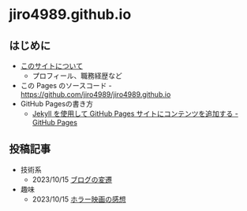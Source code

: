 # jiro4989.github.io

## はじめに

* [このサイトについて](/about)
  * プロフィール、職務経歴など
* この Pages のソースコード - <https://github.com/jiro4989/jiro4989.github.io>
* GitHub Pagesの書き方
  * [Jekyll を使用して GitHub Pages サイトにコンテンツを追加する - GitHub Pages](https://docs.github.com/ja/pages/setting-up-a-github-pages-site-with-jekyll/adding-content-to-your-github-pages-site-using-jekyll)

## 投稿記事

* 技術系
  * 2023/10/15 [ブログの変遷](/tech/2023/10/15/blog-changelog.html)
* 趣味
  * 2023/10/15 [ホラー映画の感想](/hobby/2023/10/15/movie.html)
